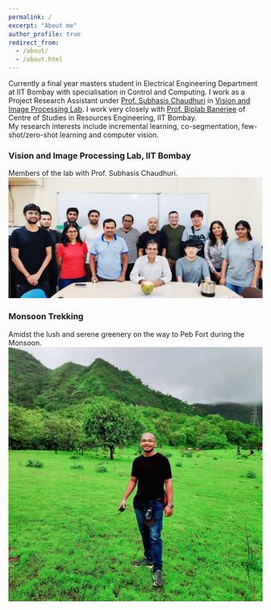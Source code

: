 ```yaml
---
permalink: /
excerpt: "About me"
author_profile: true
redirect_from: 
  - /about/
  - /about.html
---
```

Currently a final year masters student in Electrical Engineering Department at IIT Bombay with specialisation in Control and Computing. I work as a Project Research Assistant under <a href="https://www.ee.iitb.ac.in/~sc/" target="_blank">Prof. Subhasis Chaudhuri</a> in <a href="http://www.ee.iitb.ac.in/~viplab/" target="_blank">Vision and Image Processing Lab</a>. I work very closely with <a href="https://biplab-banerjee.github.io/" target="_blank">Prof. Biplab Banerjee</a> of Centre of Studies in Resources Engineering, IIT Bombay.  
My research interests include incremental learning, co-segmentation, few-shot/zero-shot learning and computer vision.

### Vision and Image Processing Lab, IIT Bombay
Members of the lab with Prof. Subhasis Chaudhuri.
<a href="http://www.ee.iitb.ac.in/~viplab/" target="_blank"><img src="/images/lab.jpg"></a>


### Monsoon Trekking
Amidst the lush and serene greenery on the way to Peb Fort during the Monsoon.
<a href="/images/trek.jpg" target="_blank"><img src="/images/trek.jpg"></a>
